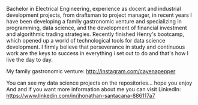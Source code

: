 
Bachelor in Electrical Engineering, experience as docent and industrial development projects, from draftsman to project manager, in recent years I have been developing a family gastronomic venture and specializing in programming, data science, and the development of financial investment and algorithmic trading strategies. Recently finished Henry's bootcamp, which opened up a world of technological tools for data science development. I firmly believe that perseverance in study and continuous work are the keys to success in everything i set out to do and that's how I live the day to day.

My family gastronomic venture:
http://instagram.com/cayenapepper

You can see my data science projects on the repositories... hope you enjoy
And and if you want more information about me you can visit
LinkedIn: https://www.linkedin.com/in/jhonathan-santacana-886117a7


<!-- 
### Hi there 👋
**JCSR2022/JCSR2022** is a ✨ _special_ ✨ repository because its `README.md` (this file) appears on your GitHub profile.

Here are some ideas to get you started:

- 🔭 I’m currently working on ...
- 🌱 I’m currently learning ...
- 👯 I’m looking to collaborate on ...
- 🤔 I’m looking for help with ...
- 💬 Ask me about ...
- 📫 How to reach me: ...
- 😄 Pronouns: ...
- ⚡ Fun fact: ...
-->
